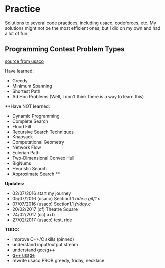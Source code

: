 # Practice

Solutions to several code practices, including usaco, codeforces, etc. My solutions might not be the most efficient ones, but I did on my own and had a lot of fun. 

## Programming Contest Problem Types

[source from usaco](http://train.usaco.org/usacotext2?a=rcHbjhaLEkv&S=probs) 

Have learned:
* Greedy
* Minimum Spanning 
* Shortest Path
* Ad Hoc Problems (Well, I don't think there is a way to learn this)

**Have NOT learned:
* Dynamic Programming
* Complete Search
* Flood Fill
* Recursive Search Techniques
* Knapsack
* Computational Geometry
* Network Flow
* Eulerian Path
* Two-Dimensional Convex Hull
* BigNums
* Heuristic Search
* Approximate Search
**



**Updates:**
* 02/07/2016 start my journey
* 05/07/2016 (usaco) Section1.1 _ride.c_ _gitf1.c_
* 07/07/2016 (usaco) Section1.1 _friday.c_
* 20/02/2017 (cf) Theatre Square
* 24/02/2017 (cc) a+b
* 27/02/2017 (usaco) test, ride 


**TODO:**
* improve C++/C skills (pinned)
* understand input/output stream
* understand gcc/g++ 
* [g++ usage](https://www.cs.fsu.edu/~myers/howto/g++compiling.txt)
* rewrite usaco PROB greedy, friday, necklace
